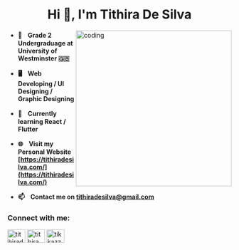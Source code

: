 <h1 align="center">Hi 👋, I'm Tithira De Silva</h1>
<img align ="right" alt="coding" width="350" src ="https://i.pinimg.com/originals/e4/26/70/e426702edf874b181aced1e2fa5c6cde.gif">

-    **🏫ㅤGrade 2 Undergraduage at University of Westminster 🇬🇧**
-    **🖥️ㅤWeb Developing / UI Designing / Graphic Designing**
-    **🌱ㅤCurrently learning React / Flutter**

-    **🌐ㅤVisit my Personal Website [https://tithiradesilva.com/](https://tithiradesilva.com/)**
-    **📫ㅤContact me on tithiradesilva@gmail.com**
<h3 align="left">Connect with me:</h3>
<p align="left">
<a href="https://linkedin.com/in/tithiradesilva" target="blank"><img align="center" src="https://raw.githubusercontent.com/rahuldkjain/github-profile-readme-generator/master/src/images/icons/Social/linked-in-alt.svg" alt="tithiradesilva" height="30" width="40" /></a>
<a href="https://fb.com/tithira.desilva.14" target="blank"><img align="center" src="https://raw.githubusercontent.com/rahuldkjain/github-profile-readme-generator/master/src/images/icons/Social/facebook.svg" alt="tithira.desilva.14" height="30" width="40" /></a>
<a href="https://instagram.com/tikkazzz" target="blank"><img align="center" src="https://raw.githubusercontent.com/rahuldkjain/github-profile-readme-generator/master/src/images/icons/Social/instagram.svg" alt="tikkazzz" height="30" width="40" /></a>
</p>






